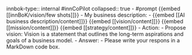 innbok-type:: internal
#innCoPilot
collapsed:: true
	- #prompt {{embed [[innBoK/vision/few shots]]}}
		- My business description:
		- {{embed [[AI business description/content]]}} {{embed [[vision/content]]}} {{embed [[mission/content]]}} {{embed [[strategy/content]]}}
		- Action:
		- Propose vision: Vision is a statement that outlines the long-term aspirations and goals of a business model.
		- Answer:
		- Please write your respons in a MarkDown code box.




